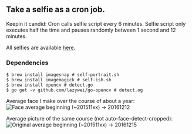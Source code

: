 ## Take a selfie as a cron job.
Keepin it candid:
Cron calls selfie script every 6 minutes.
Selfie script only executes half the time and pauses randomly between 1 second and 12 minutes.

All selfies are available [here](http://isaacardis.com/selfies/?C=M;O=D).

### Dependencies
```shell
$ brew install imagesnap # self-portrait.sh
$ brew install imagemagick # self-ish.sh
$ brew install opencv # detect.go
$ go get -v github.com/lazywei/go-opencv # detect.og
```
Average face I make over the course of about a year:
![Face average beginning (~201511xx) ->
20161212](./face_averages/self-ish-recurfxfit.png)

Average picture of the same course (not auto-face-detect-cropped):
![Original average beginning (~201511xx) ->
20161215](./original_averages/self-ish-recurfxfit.png)

